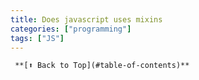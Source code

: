 ```yaml
---
title: Does javascript uses mixins 
categories: ["programming"] 
tags: ["JS"]
---
```

     **[⬆ Back to Top](#table-of-contents)**
